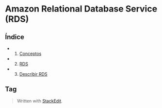 
# Amazon Relational Database Service (RDS)

## Índice 
- 1. [Conceptos](#tag) 
- 2. [RDS](#ec2)
- 3. [Describir RDS](#rds)

##  Tag <a name="tag"></a>


> Written with [StackEdit](https://stackedit.io/).
<!--stackedit_data:
eyJoaXN0b3J5IjpbLTE2MTU4NDg1Ml19
-->